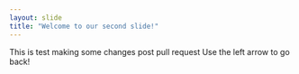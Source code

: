 ```yaml
---
layout: slide
title: "Welcome to our second slide!"
---
```

This is test making some changes post pull request
Use the left arrow to go back!
